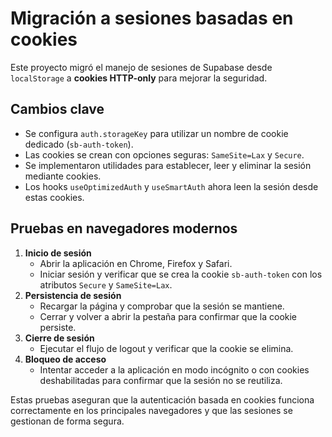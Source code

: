 # Migración a sesiones basadas en cookies

Este proyecto migró el manejo de sesiones de Supabase desde `localStorage` a **cookies HTTP-only** para mejorar la seguridad.

## Cambios clave

- Se configura `auth.storageKey` para utilizar un nombre de cookie dedicado (`sb-auth-token`).
- Las cookies se crean con opciones seguras: `SameSite=Lax` y `Secure`.
- Se implementaron utilidades para establecer, leer y eliminar la sesión mediante cookies.
- Los hooks `useOptimizedAuth` y `useSmartAuth` ahora leen la sesión desde estas cookies.

## Pruebas en navegadores modernos

1. **Inicio de sesión**
   - Abrir la aplicación en Chrome, Firefox y Safari.
   - Iniciar sesión y verificar que se crea la cookie `sb-auth-token` con los atributos `Secure` y `SameSite=Lax`.
2. **Persistencia de sesión**
   - Recargar la página y comprobar que la sesión se mantiene.
   - Cerrar y volver a abrir la pestaña para confirmar que la cookie persiste.
3. **Cierre de sesión**
   - Ejecutar el flujo de logout y verificar que la cookie se elimina.
4. **Bloqueo de acceso**
   - Intentar acceder a la aplicación en modo incógnito o con cookies deshabilitadas para confirmar que la sesión no se reutiliza.

Estas pruebas aseguran que la autenticación basada en cookies funciona correctamente en los principales navegadores y que las sesiones se gestionan de forma segura.
